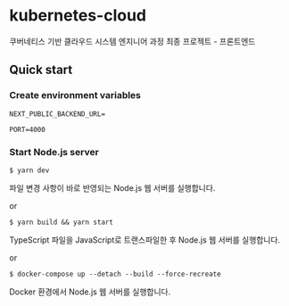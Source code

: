 # kubernetes-cloud

쿠버네티스 기반 클라우드 시스템 엔지니어 과정 최종 프로젝트 - 프론트엔드

## Quick start

### Create environment variables

```
NEXT_PUBLIC_BACKEND_URL=

PORT=4000
```

### Start Node.js server

```shell
$ yarn dev
```

파일 변경 사항이 바로 반영되는 Node.js 웹 서버를 실행합니다.

or

```shell
$ yarn build && yarn start
```

TypeScript 파일을 JavaScript로 트랜스파일한 후 Node.js 웹 서버를 실행합니다.

or

```shell
$ docker-compose up --detach --build --force-recreate
```

Docker 환경에서 Node.js 웹 서버를 실행합니다.
